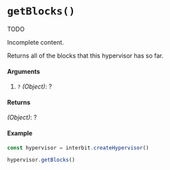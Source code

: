# `getBlocks()`

<div class="tips danger">
  <p><span></span>TODO</p>
  <p>Incomplete content.</p>
</div>

Returns all of the blocks that this hypervisor has so far.

#### Arguments

1. `?` *(Object)*: ?


#### Returns

*(Object)*: ?


#### Example

```js
const hypervisor = interbit.createHypervisor()

hypervisor.getBlocks()
```

